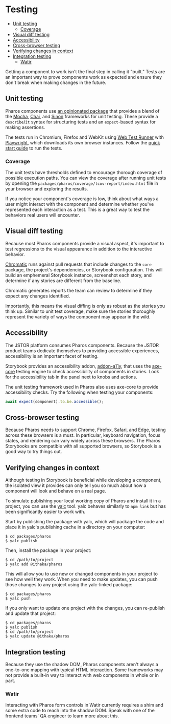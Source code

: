 # Testing

<!-- toc -->

- [Unit testing](#unit-testing)
  * [Coverage](#coverage)
- [Visual diff testing](#visual-diff-testing)
- [Accessibility](#accessibility)
- [Cross-browser testing](#cross-browser-testing)
- [Verifying changes in context](#verifying-changes-in-context)
- [Integration testing](#integration-testing)
  * [Watir](#watir)

<!-- tocstop -->

Getting a component to work isn't the final step in calling it "built." Tests are an important way to prove components work as expected and ensure they don't break when making changes in the future.

## Unit testing

Pharos components use [an opinionated package](https://github.com/open-wc/open-wc/tree/main/packages/testing) that provides a blend of the [Mocha](https://mochajs.org/), [Chai](https://www.chaijs.com/), and [Sinon](https://sinonjs.org/) frameworks for unit testing. These provide a `describe`/`it` syntax for structuring tests and an `expect`-based syntax for making assertions.

The tests run in Chromium, Firefox and WebKit using [Web Test Runner](https://github.com/modernweb-dev/web/tree/main/packages/test-runner) with [Playwright](https://playwright.dev/), which downloads its own browser instances. Follow the [quick start guide](./quick-start.md) to run the tests.

### Coverage

The unit tests have thresholds defined to encourage thorough coverage of possible execution paths. You can view the coverage after running unit tests by opening the `packages/pharos/coverage/lcov-report/index.html` file in your browser and exploring the results.

If you notice your component's coverage is low, think about what ways a user might interact with the component and determine whether you've represented each interaction as a test. This is a great way to test the behaviors real users will encounter.

## Visual diff testing

Because most Pharos components provide a visual aspect, it's important to test regressions to the visual appearance in addition to the interactive behavior.

[Chromatic](https://www.chromatic.com/) runs against pull requests that include changes to the `core` package, the project's dependencies, or Storybook configuration. This will build an emphemeral Storybook instance, screenshot each story, and determine if any stories are different from the baseline.

Chromatic generates reports the team can review to determine if they expect any changes identified.

Importantly, this means the visual diffing is only as robust as the stories you think up. Similar to unit test coverage, make sure the stories thoroughly represent the variety of ways the component may appear in the wild.

## Accessibility

The JSTOR platform consumes Pharos components. Because the JSTOR product teams dedicate themselves to providing accessible experiences, accessibility is an important facet of testing.

Storybook provides an accessibility addon, [addon-a11y](https://github.com/storybookjs/storybook/tree/main/addons/a11y), that uses the [axe-core](https://www.npmjs.com/package/axe-core) testing engine to check accessibility of components in stories. Look for the accessibility tab in the panel next to knobs and actions.

The unit testing framework used in Pharos also uses axe-core to provide accessibility checks. Try the following when testing your components:

```typescript
await expect(component).to.be.accessible();
```

## Cross-browser testing

Because Pharos needs to support Chrome, Firefox, Safari, and Edge, testing across these browsers is a must. In particular, keyboard navigation, focus states, and rendering can vary widely across these browsers. The Pharos Storybooks are compatible with all supported browsers, so Storybook is a good way to try things out.

## Verifying changes in context

Although testing in Storybook is beneficial while developing a component, the isolated view it provides can only tell you so much about how a component will look and behave on a real page.

To simulate publishing your local working copy of Pharos and install it in a project, you can use the [yalc](https://www.npmjs.com/package/yalc) tool. yalc behaves similarly to `npm link` but has been significantly easier to work with.

Start by publishing the package with yalc, which will package the code and place it in yalc's publishing cache in a directory on your computer:

```shell
$ cd packages/pharos
$ yalc publish
```

Then, install the package in your project:

```shell
$ cd /path/to/project
$ yalc add @ithaka/pharos
```

This will allow you to use new or changed components in your project to see how well they work. When you need to make updates, you can push those changes to any project using the yalc-linked package:

```shell
$ cd packages/pharos
$ yalc push
```

If you only want to update one project with the changes, you can re-publish and update that project:

```shell
$ cd packages/pharos
$ yalc publish
$ cd /path/to/project
$ yalc update @ithaka/pharos
```

## Integration testing

Because they use the shadow DOM, Pharos components aren't always a one-to-one mapping with typical HTML interaction. Some frameworks may not provide a built-in way to interact with web components in whole or in part.

### Watir

Interacting with Pharos form controls in Watir currently requires a shim and some extra code to reach into the shadow DOM. Speak with one of the frontend teams' QA engineer to learn more about this.

